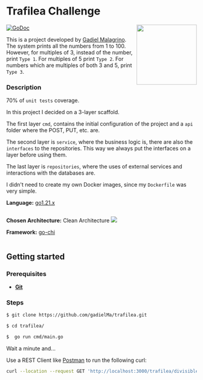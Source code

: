 # Trafilea Challenge

<img align="right" width="159px" src="https://www.google.com/url?sa=i&url=https%3A%2F%2Fwww.crunchbase.com%2Forganization%2Ftrafilea&psig=AOvVaw2jgmozHRwuMSUKcpcTplfi&ust=1705847308306000&source=images&cd=vfe&opi=89978449&ved=0CBIQjRxqFwoTCPDcjcmW7IMDFQAAAAAdAAAAABAH" alt="">

[![GoDoc](https://pkg.go.dev/badge/github.com/gin-gonic/gin?status.svg)](https://pkg.go.dev/github.com/gin-gonic/gin?tab=doc)

This is a project developed by [Gadiel Malagrino](https://github.com/gadielMa). The system prints all the numbers from 1 to 100. However, for multiples of 3,
instead of the number, print `Type 1`. For multiples of 5 print `Type 2`. For numbers
which are multiples of both 3 and 5, print `Type 3`.

### Description

70% of `unit tests` coverage.

In this project I decided on a 3-layer scaffold.

The first layer `cmd`, contains the initial configuration of the project and a `api` folder where the POST, PUT, etc. are.

The second layer is `service`, where the business logic is, there are also the `interfaces` to the repositories. This way we always put the interfaces on a layer before using them.

The last layer is `repositories`, where the uses of external services and interactions with the databases are.

I didn't need to create my own Docker images, since my `Dockerfile` was very simple.

**Language:** [go1.21.x](https://tip.golang.org/doc/go1.21)

<img src="https://i.imgur.com/3elNhQu.png" alt="">

**Chosen Architecture:** Clean Architecture
<img src="https://miro.medium.com/v2/resize:fit:800/1*0R0r00uF1RyRFxkxo3HVDg.png">

**Framework:** [go-chi](https://github.com/go-chi/chi)

<img src="https://camo.githubusercontent.com/f72d07b7d898f8935d557867df17416a1b430a2572f8ea1bae57d1700f5c754b/68747470733a2f2f63646e2e7261776769742e636f6d2f676f2d6368692f6368692f6d61737465722f5f6578616d706c65732f6368692e737667" alt="">

## Getting started

### Prerequisites
- **[Git](https://github.com/gadielMa/trafilea)**

### Steps

```sh
$ git clone https://github.com/gadielMa/trafilea.git
```

```sh
$ cd trafilea/
```

```sh
$  go run cmd/main.go
```

Wait a minute and...

Use a REST Client like [Postman](https://www.postman.com) to run the following curl:

```sh
curl --location --request GET 'http://localhost:3000/trafilea/divisible'
```
